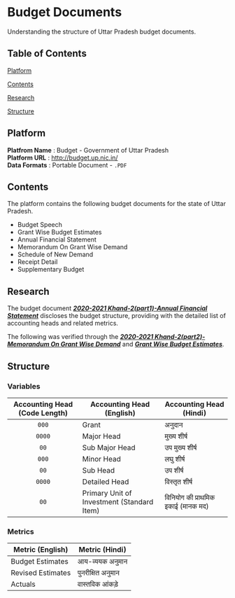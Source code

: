 # Budget Documents

Understanding the structure of Uttar Pradesh budget documents.

## Table of Contents

[Platform](https://github.com/CivicDataLab/up-fiscal-data/blob/master/01-data-scoping/budget-documents.md#platform)

[Contents](https://github.com/CivicDataLab/up-fiscal-data/blob/master/01-data-scoping/budget-documents.md#contents)

[Research](https://github.com/CivicDataLab/up-fiscal-data/blob/master/01-data-scoping/budget-documents.md#research)

[Structure](https://github.com/CivicDataLab/up-fiscal-data/blob/master/01-data-scoping/budget-documents.md#structure)

## Platform

**Platfrom Name** : Budget - Government of Uttar Pradesh  
**Platform URL** : http://budget.up.nic.in/  
**Data Formats** : Portable Document - `.PDF`

## Contents

The platform contains the following budget documents for the state of Uttar Pradesh.
- Budget Speech
- Grant Wise Budget Estimates
- Annual Financial Statement
- Memorandum On Grant Wise Demand
- Schedule of New Demand
- Receipt Detail
- Supplementary Budget

## Research

The budget document **_[2020-2021 Khand-2(part1)-Annual Financial Statement](http://budget.up.nic.in/khand2part1/khand2part1_2020_2021.pdf)_** discloses the budget structure, providing with the detailed list of accounting heads and related metrics.

The following was verified through the **_[2020-2021 Khand-2(part2)-Memorandum On Grant Wise Demand](http://budget.up.nic.in/khand2part2/khand2part2_2020_2021.pdf)_** and **_[Grant Wise Budget Estimates](http://budget.up.nic.in/GrantWisepdf.html)_**.

## Structure

### Variables

| Accounting Head (Code Length) | Accounting Head (English) | Accounting Head (Hindi) |
|:---:|---|---|
| `000` | Grant | अनुदान |
| `0000` | Major Head | मुख्य शीर्ष |
| `00` | Sub Major Head | उप मुख्य शीर्ष |
| `000` | Minor Head | लघु शीर्ष |
| `00` | Sub Head | उप शीर्ष |
| `0000` | Detailed Head | विस्तृत शीर्ष |
| `00` | Primary Unit of Investment (Standard Item) | विनियोग की प्राथमिक इकाई (मानक मद) |

### Metrics

| Metric (English) | Metric (Hindi) |
|---|---|
| Budget Estimates | आय-व्ययक अनुमान |
| Revised Estimates | पुनरीक्षित अनुमान |
| Actuals | वास्तविक आंकड़े |
